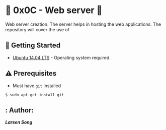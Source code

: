 # :shell: 0x0C - Web server :shell:
Web server creation. The server helps in hosting the web applications.
The repository will cover  the  use of 

## :running: Getting Started

* [Ubuntu 14.04 LTS](http://releases.ubuntu.com/14.04/) - Operating system required.

## :warning: Prerequisites

* Must have `git` installed
 
 ```
 $ sudo apt-get install git
  ```
## : Author: 

***Larsen Song***
